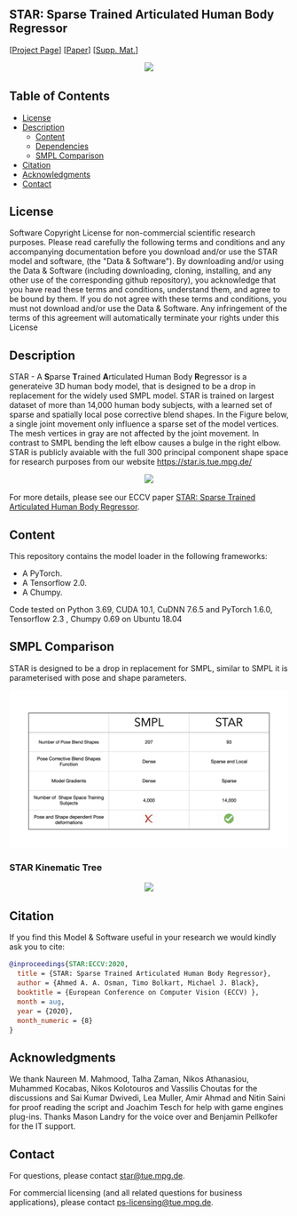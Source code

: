 ## STAR: Sparse Trained Articulated Human Body Regressor 

<!-- TODO: Replace with our arxiv link -->
<!-- [![report](https://img.shields.io/badge/arxiv-report-red)](https://arxiv.org/abs/1912.05656) -->

[[Project Page](https://star.is.tue.mpg.de/)] 
[[Paper](https://ps.is.tuebingen.mpg.de/uploads_file/attachment/attachment/618/star_paper.pdf)]
[[Supp. Mat.](https://ps.is.tuebingen.mpg.de/uploads_file/attachment/attachment/619/star_supmat.pdf)]

<p align="center">
  <img src="./images/main_teaser.png" />
</p>


## Table of Contents
  * [License](#license)
  * [Description](#description)
    * [Content](#content)
    * [Dependencies](#dependencies)
    * [SMPL Comparison](#SMPLComparison)
  * [Citation](#citation)
  * [Acknowledgments](#acknowledgments)
  * [Contact](#contact)


## License

Software Copyright License for non-commercial scientific research purposes.
Please read carefully the following terms and conditions and any accompanying
documentation before you download and/or use the STAR model and
software, (the "Data & Software"). By downloading and/or using the
Data & Software (including downloading, cloning, installing, and any other use
of the corresponding github repository), you acknowledge that you have read
these terms and conditions, understand them, and agree to be bound by them. If
you do not agree with these terms and conditions, you must not download and/or
use the Data & Software. Any infringement of the terms of this agreement will
automatically terminate your rights under this License


## Description

STAR - A **S**parse **T**rained  **A**rticulated Human Body **R**egressor is a generateive 3D human body model, that is designed to be a drop in replacement for the widely used SMPL model.
STAR is trained on largest dataset of more than 14,000 human body subjects, with a learned set of sparse and spatially local pose corrective 
blend shapes. In the Figure below, a single joint movement only influence a sparse set of the model vertices. The mesh vertices in 
gray are not affected by the joint movement. In contrast to SMPL bending the left elbow causes a bulge in the right elbow.  <br/>
STAR is publicly avaiable with the full 300 principal component shape space for research purposes from our website https://star.is.tue.mpg.de/

<p align="center">
  <img src="./images/sparse_pose_correctives.png" />
</p>


 For more details, please see our ECCV paper
[STAR: Sparse Trained Articulated Human Body Regressor](https://ps.is.mpg.de/uploads_file/attachment/attachment/618/star_paper.pdf).

## Content
This repository contains the model loader in the following frameworks:
* A PyTorch. 
* A Tensorflow 2.0.
* A Chumpy.

Code tested on Python 3.69, CUDA 10.1, CuDNN 7.6.5 and PyTorch 1.6.0, Tensorflow 2.3 , Chumpy 0.69 on Ubuntu 18.04

## SMPL Comparison 
STAR is designed to be a drop in replacement for SMPL, similar to SMPL it is parameterised with pose and shape parameters. 

<p align="center">
  <img src="./images/smpl_vs_star.jpeg" />
</p>

### STAR Kinematic Tree
<p align="center">
  <img src="./images/star_kinematic_tree.png" />
</p>




## Citation

If you find this Model & Software useful in your research we would kindly ask you to cite:

```bibtex
@inproceedings{STAR:ECCV:2020,
  title = {STAR: Sparse Trained Articulated Human Body Regressor},
  author = {Ahmed A. A. Osman, Timo Bolkart, Michael J. Black},
  booktitle = {European Conference on Computer Vision (ECCV) },
  month = aug,
  year = {2020},
  month_numeric = {8}
}
```

## Acknowledgments
We thank Naureen M. Mahmood, Talha Zaman,  Nikos Athanasiou, Muhammed Kocabas, Nikos Kolotouros and Vassilis Choutas for the discussions 
and Sai Kumar Dwivedi, Lea Muller,  Amir Ahmad and Nitin Saini for proof reading the script and Joachim Tesch for help with game engines plug-ins.
Thanks Mason Landry for the voice over and Benjamin Pellkofer for the IT support.

## Contact

For questions, please contact [star@tue.mpg.de](mailto:star@tue.mpg.de). 

For commercial licensing (and all related questions for business applications), please contact [ps-licensing@tue.mpg.de](mailto:ps-licensing@tue.mpg.de).
